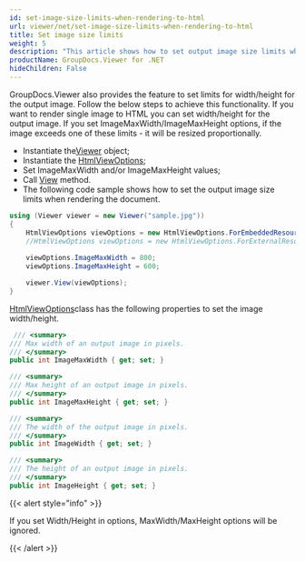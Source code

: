 ```yaml
---
id: set-image-size-limits-when-rendering-to-html
url: viewer/net/set-image-size-limits-when-rendering-to-html
title: Set image size limits
weight: 5
description: "This article shows how to set output image size limits when rendering image to HTML"
productName: GroupDocs.Viewer for .NET
hideChildren: False
---
```

GroupDocs.Viewer also provides the feature to set limits for width/height for the output image. Follow the below steps to achieve this functionality.
If you want to render single image to HTML you can set width/height for the output image.
If you set ImageMaxWidth/ImageMaxHeight options, if the image exceeds one of these limits - it will be resized proportionally.

* Instantiate the[Viewer](https://reference.groupdocs.com/net/viewer/groupdocs.viewer/viewer) object;
* Instantiate the [HtmlViewOptions](https://reference.groupdocs.com/net/viewer/groupdocs.viewer.options/htmlviewoptions);
* Set ImageMaxWidth and/or ImageMaxHeight values;
* Call [View](https://reference.groupdocs.com/net/viewer/groupdocs.viewer/viewer/methods/view) method.
* The following code sample shows how to set the output image size limits when rendering the document.

```csharp
using (Viewer viewer = new Viewer("sample.jpg"))
{
    HtmlViewOptions viewOptions = new HtmlViewOptions.ForEmbeddedResources("result_{0}.html");
    //HtmlViewOptions viewOptions = new HtmlViewOptions.ForExternalResources("page_{0}.html", "page_{0}_{1}", "page_{0}_{1}");
    
    viewOptions.ImageMaxWidth = 800;
    viewOptions.ImageMaxHeight = 600;

    viewer.View(viewOptions);
}
```

[HtmlViewOptions](https://reference.groupdocs.com/net/viewer/groupdocs.viewer.options/htmlviewoptions)class
has the following properties to set the image width/height.

```csharp
 /// <summary>
/// Max width of an output image in pixels.
/// </summary>
public int ImageMaxWidth { get; set; }

/// <summary>
/// Max height of an output image in pixels.
/// </summary>
public int ImageMaxHeight { get; set; }

/// <summary>
/// The width of the output image in pixels.
/// </summary>
public int ImageWidth { get; set; }

/// <summary>
/// The height of an output image in pixels.
/// </summary>
public int ImageHeight { get; set; }
```

{{< alert style="info" >}}

If you set Width/Height in options, MaxWidth/MaxHeight options will be ignored.

{{< /alert >}}
